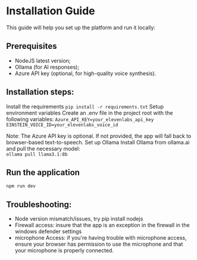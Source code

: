 # Installation Guide
This guide will help you set up the platform and run it locally:
## Prerequisites
-	NodeJS latest version;
-	Ollama (for AI responses);
-	Azure API key (optional, for high-quality voice synthesis).
## Installation steps:
Install the requirements 
`pip install -r requirements.txt`
Setup environment variables Create an .env file in the project root with the following variables:
`Azure_API_KEY=your_elevenlabs_api_key`   
`EINSTEIN_VOICE_ID=your_elevenlabs_voice_id`  

Note: The Azure API key is optional. If not provided, the app will fall back to browser-based text-to-speech.
Set up Ollama Install Ollama from ollama.ai and pull the necessary model:  
`ollama pull llama3.1:8b`

## Run the application
`npm run dev`  
## Troubleshooting:
-	Node version mismatch/issues, try pip install nodejs
-	Firewall access: insure that the app is an exception in the firewall in the windows defender settings 
-	microphone Access: if you're having trouble with microphone access, ensure your browser has permission to use the microphone and that your microphone is properly connected.
